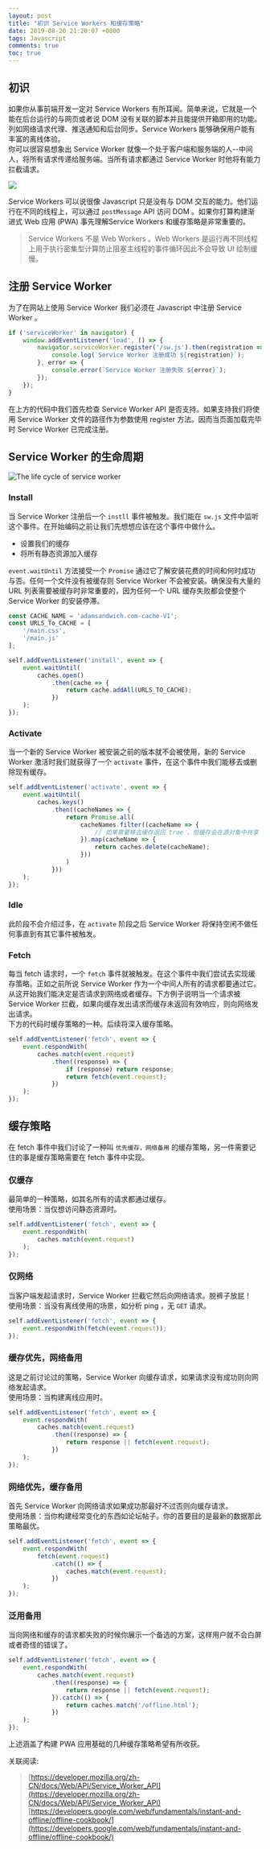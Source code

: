 ```yaml
---
layout: post
title: "初识 Service Workers 和缓存策略"
date: 2019-08-20 21:20:07 +0800
tags: Javascript
comments: true
toc: true
---
```


## 初识
如果你从事前端开发一定对 Service Workers 有所耳闻。简单来说，它就是一个能在后台运行的与网页或者说 DOM 没有关联的脚本并且能提供开箱即用的功能。列如网络请求代理、推送通知和后台同步。Service Workers 能够确保用户能有丰富的离线体验。  
你可以很容易想象出 Service Worker 就像一个处于客户端和服务端的人--中间人，将所有请求传递给服务端。当所有请求都通过 Service Worker 时他将有能力拦截请求。  

![](/assets/img/2019-08-20-understanding-service-workers-and-caching-strategies/service-worker-as-the-middle-man.png)

Service Workers 可以说很像 Javascript 只是没有与 DOM 交互的能力。他们运行在不同的线程上，可以通过 `postMessage` API 访问 DOM 。如果你打算构建渐进式 Web 应用 (PWA) 事先理解Service Workers 和缓存策略是非常重要的。  

> Service Workers 不是 Web Workers 。Web Workers 是运行再不同线程上用于执行密集型计算防止阻塞主线程的事件循环因此不会导致 UI 绘制缓慢。

## 注册 Service Worker
为了在网站上使用 Service Worker 我们必须在 Javascript 中注册 Service Worker 。  
```javascript
if ('serviceWorker' in navigator) {
    window.addEventListener('load', () => {
        navigator.serviceWorker.register('/sw.js').then(registration => {
            console.log(`Service Worker 注册成功 ${registration}`);
        }, error => {
            console.error(`Service Worker 注册失败 ${error}`);
        });
    });
}
```
在上方的代码中我们首先检查 Service Worker API 是否支持。如果支持我们将使用 Service Worker 文件的路径作为参数使用 register 方法。因而当页面加载完毕时 Service Worker 已完成注册。

## Service Worker 的生命周期
![The life cycle of service worker](/assets/img/2019-08-20-understanding-service-workers-and-caching-strategies/the-life-cycle-of-service-worker.png)

### Install
当 Service Worker 注册后一个 `instll` 事件被触发。我们能在 `sw.js` 文件中监听这个事件。在开始编码之前让我们先想想应该在这个事件中做什么。

- 设置我们的缓存
- 将所有静态资源加入缓存

`event.waitUntil` 方法接受一个 `Promise` 通过它了解安装花费的时间和何时成功与否。任何一个文件没有被缓存则 Service Worker 不会被安装。确保没有大量的 URL 列表需要被缓存时非常重要的，因为任何一个 URL 缓存失败都会使整个 Service Worker 的安装停滞。  
```javascript
const CACHE_NAME = 'adamsandwich.com-cache-V1';
const URLS_To_CACHE = [
    '/main.css',
    '/main.js'
];

self.addEventListener('install', event => {
    event.waitUntil(
        caches.open()
            .then(cache => {
                return cache.addAll(URLS_TO_CACHE);
            })
    );
});
```

### Activate
当一个新的 Service Worker 被安装之前的版本就不会被使用，新的 Service Worker 激活时我们就获得了一个 `activate` 事件，在这个事件中我们能移去或删除现有缓存。  
```javascript
self.addEventListener('activate', event => {
    event.waitUntil(
        caches.keys()
            .then((cacheNames => {
                return Promise.all(
                    cacheNames.filter((cacheName => {
                        // 如果需要移去缓存返回 true ，但缓存会在源对象中共享
                    }).map(cacheName => {
                        return caches.delete(cacheName);
                    }))
                )
            }))
    );
});
```

### Idle
此阶段不会介绍过多，在 `activate` 阶段之后 Service Worker 将保持空闲不做任何事直到有其它事件被触发。

### Fetch
每当 fetch 请求时，一个 `fetch` 事件就被触发。在这个事件中我们尝试去实现缓存策略。正如之前所说 Service Worker 作为一个中间人所有的请求都要通过它。从这开始我们能决定是否请求到网络或者缓存。下方例子说明当一个请求被 Service Worker 拦截，如果向缓存发出请求而缓存未返回有效响应，则向网络发出请求。  
下方的代码时缓存策略的一种。后续将深入缓存策略。  
```javascript
self.addEventListener('fetch', event => {
    event.respondWith(
        caches.match(event.request)
            .then((response) => {
                if (response) return response;
                return fetch(event.request);
            })
    );
});
```

## 缓存策略

在 fetch 事件中我们讨论了一种叫 `优先缓存，网络备用` 的缓存策略，另一件需要记住的事是缓存策略需要在 fetch 事件中实现。

### 仅缓存
最简单的一种策略，如其名所有的请求都通过缓存。  
使用场景：当仅想访问静态资源时。  
```javascript
self.addEventListener('fetch', event => {
    event.respondWith(
        caches.match(event.request)
    );
});
```

### 仅网络
当客户端发起请求时，Service Worker 拦截它然后向网络请求。脱裤子放屁！  
使用场景：当没有离线使用的场景，如分析 ping ，无 `GET` 请求。  
```javascript
self.addEventListener('fetch', event => {
    event.respondWith(fetch(event.request));
});
```

### 缓存优先，网络备用
这是之前讨论过的策略，Service Worker 向缓存请求，如果请求没有成功则向网络发起请求。  
使用场景：当构建离线应用时。  
```javascript
self.addEventListener('fetch', event => {
    event.respondWith(
        caches.match(event.request)
            .then((response) => {
                return response || fetch(event.request);
            })
    );
});
```

### 网络优先，缓存备用
首先 Service Worker 向网络请求如果成功那最好不过否则向缓存请求。  
使用场景：当你构建经常变化的东西如论坛帖子。你的首要目的是最新的数据那此策略最优。  
```javascript
self.addEventListener('fetch', event => {
    event.respondWith(
        fetch(event.request)
            .catch(() => {
                caches.match(event.request);
            })
    );
});
```

### 泛用备用
当向网络和缓存的请求都失败的时候你展示一个备选的方案，这样用户就不会白屏或者奇怪的错误了。  
```javascript
self.addEventListener('fetch', event => {
    event.respondWith(
        caches.match(event.request)
            .then((response) => {
                return response || fetch(event.request);
            }).catch(() => {
                return caches.match('/offline.html');
            })
    );
});
```
上述涵盖了构建 PWA 应用基础的几种缓存策略希望有所收获。

关联阅读:
> [https://developer.mozilla.org/zh-CN/docs/Web/API/Service_Worker_API](https://developer.mozilla.org/zh-CN/docs/Web/API/Service_Worker_API)
> [https://developers.google.com/web/fundamentals/instant-and-offline/offline-cookbook/](https://developers.google.com/web/fundamentals/instant-and-offline/offline-cookbook/)
